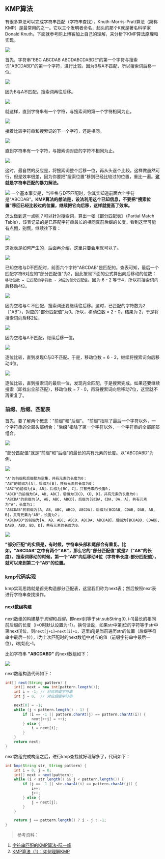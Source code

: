 ## KMP算法

有很多算法可以完成字符串匹配（字符串查找），Knuth-Morris-Pratt算法（简称KMP）是最常用的之一。它以三个发明者命名，起头的那个K就是著名科学家Donald Knuth。下面就参考网上博客加上自己的理解，来分析下KMP算法原理和实现。

![](KMP算法/20190325040731883.png)

首先，字符串"BBC ABCDAB ABCDABCDABDE"的第一个字符与搜索词"ABCDABD"的第一个字符，进行比较。因为B与A不匹配，所以搜索词后移一位。

![](KMP算法/20190325040902660.png)

因为B与A不匹配，搜索词再往后移。

![](KMP算法/20190325040919526.png)

就这样，直到字符串有一个字符，与搜索词的第一个字符相同为止。

![](KMP算法/20190325040932041.png)

接着比较字符串和搜索词的下一个字符，还是相同。

![](KMP算法/20190325041000887.png)

直到字符串有一个字符，与搜索词对应的字符不相同为止。

![](KMP算法/20190325041017505.png)

这时，最自然的反应是，将搜索词整个后移一位，再从头逐个比较。这样做虽然可行，但是效率很差，因为你要把"搜索位置"移到已经比较过的位置，重比一遍。**这就是字符串匹配的暴力解法。**

![](KMP算法/20190325041157125.png)
一个基本事实是，当空格与D不匹配时，你其实知道前面六个字符是"ABCDAB"。**KMP算法的想法是，设法利用这个已知信息，不要把"搜索位置"移回已经比较过的位置，继续把它向后移，这样就提高了效率。**

怎么做到这一点呢？可以针对搜索词，算出一张《部分匹配表》（Partial Match Table），该表记录的是已匹配字符串最长的相同真前后缀的长度。看到这里可能有点懵，别慌，继续往下看：

![](KMP算法/20190325044238553.png)

这张表是如何产生的，后面再介绍，这里只要会用就可以了。

![](KMP算法/20190325044254709.png)

已知空格与D不匹配时，前面六个字符"ABCDAB"是匹配的。查表可知，最后一个匹配字符B对应的"部分匹配值"为2，因此按照下面的公式算出向后移动的位数：`　移动位数 = 已匹配的字符数 - 对应的部分匹配值`，因为 6 - 2 等于4，所以将搜索词向后移动4位。

![](KMP算法/20190325044348484.png)

因为空格与Ｃ不匹配，搜索词还要继续往后移。这时，已匹配的字符数为2（"AB"），对应的"部分匹配值"为0。所以，移动位数 = 2 - 0，结果为 2，于是将搜索词向后移2位。

![](KMP算法/20190325044407207.png)

因为空格与A不匹配，继续后移一位。

![](KMP算法/20190325044653091.png)

逐位比较，直到发现C与D不匹配。于是，移动位数 = 6 - 2，继续将搜索词向后移动4位。

![](KMP算法/20190325045803421.png)

逐位比较，直到搜索词的最后一位，发现完全匹配，于是搜索完成。如果还要继续搜索（即找出全部匹配），移动位数 = 7 - 0，再将搜索词向后移动7位，这里就不再重复了。

### 前缀、后缀、匹配表

首先，要了解两个概念："前缀"和"后缀"。 "前缀"指除了最后一个字符以外，一个字符串的全部头部组合；"后缀"指除了第一个字符以外，一个字符串的全部尾部组合。

![](KMP算法/20190325045915108.png)

"部分匹配值"就是"前缀"和"后缀"的最长的共有元素的长度。以"ABCDABD"为例，

![](KMP算法/20190325044238553.png)

```
"A"的前缀和后缀都为空集，共有元素的长度为0；
"AB"的前缀为[A]，后缀为[B]，共有元素的长度为0；
"ABC"的前缀为[A, AB]，后缀为[BC, C]，共有元素的长度0；
"ABCD"的前缀为[A, AB, ABC]，后缀为[BCD, CD, D]，共有元素的长度为0；
"ABCDA"的前缀为[A, AB, ABC, ABCD]，后缀为[BCDA, CDA, DA, A]，共有元素为"A"，长度为1；
"ABCDAB"的前缀为[A, AB, ABC, ABCD, ABCDA]，后缀为[BCDAB, CDAB, DAB, AB, B]，共有元素为"AB"，长度为2；
"ABCDABD"的前缀为[A, AB, ABC, ABCD, ABCDA, ABCDAB]，后缀为[BCDABD, CDABD, DABD, ABD, BD, D]，共有元素的长度为0。
```

![](KMP算法/20190325050129209.png)

**"部分匹配"的实质是，有时候，字符串头部和尾部会有重复。比如，"ABCDAB"之中有两个"AB"，那么它的"部分匹配值"就是2（"AB"的长度）。搜索词移动的时候，第一个"AB"向后移动4位（字符串长度-部分匹配值），就可以来到第二个"AB"的位置。**

### kmp代码实现

kmp实现思路就是首先构造部分匹配表，这里我们称为next表；然后按照next表进行字符串查找操作。

#### next数组构建

next数组的构建基于*前缀*和*后缀*，即next[i]等于str.subString[0, i-1]最长的相同前后缀的长度（i=0时默认设置为-1）。换句话说，如果str中第j位的字符等于str中第next[i]位，则`next[j+1]=next[i]+1`，这里的j是当前遍历str的位置（后缀字符串中最后一位），i为上次匹配时的next数组中对应的值（前缀字符串中最后一位），i初始化-1。

比如字符串 **"ABCDABD"** 的next数组如下：

![](KMP算法/20190325052407695.png)

next数组构造代码如下：
```java
int[] next(String pattern) {
    int[] next = new int[pattern.length()];
    int i = -1; // 对应前缀字符串
    int j = 0;  // 对应后缀字符串

    next[0] = -1;
    while (j < pattern.length() - 1) {
        if (i == -1 || pattern.charAt(j) == pattern.charAt(i)) {
            next[++j] = ++i;
        } else {
            i = next[i];
        }
    }
    return next;
}
```

next数组完成构造之后，进行kmp查找就好理解多了，代码如下：
```java
int kmp(String str, String pattern) {
    int i = 0, j = 0;
    int[] next = next(pattern);
    while (i < str.length() && j < pattern.length()) {
        if (j == -1 || str.charAt(i) == pattern.charAt(j)) {
            i++;
            j++;
        } else {
            j = next[j];
        }
    }

    return j == pattern.length() ? i - j : -1;
}
```

> 参考资料：
1. [字符串匹配的KMP算法-阮一峰](http://www.ruanyifeng.com/blog/2013/05/Knuth%E2%80%93Morris%E2%80%93Pratt_algorithm.html)
2. [KMP算法（1）：如何理解KMP](https://segmentfault.com/a/1190000008575379)